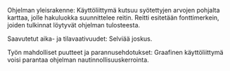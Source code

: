 Ohjelman yleisrakenne:
Käyttöliittymä kutsuu syötettyjen arvojen pohjalta karttaa, jolle hakuluokka suunnittelee reitin.
Reitti esitetään fonttimerkein, joiden tulkinnat löytyvät ohjelman tulosteesta.

Saavutetut aika- ja tilavaativuudet:
Selviää joskus.

Työn mahdolliset puutteet ja parannusehdotukset:
Graafinen käyttöliittymä voisi parantaa ohjelman nautinnollisuuskerrointa.
